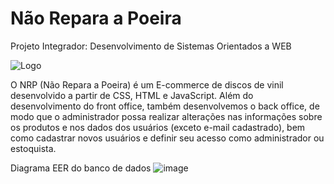 # Não Repara a Poeira
Projeto Integrador: Desenvolvimento de Sistemas Orientados a WEB

![Logo](https://github.com/lorenamafra/naoReparaAPoeira/assets/108240782/f1b650da-c5ad-42b0-82fb-42aaa5c2d17d)


O NRP (Não Repara a Poeira) é um E-commerce de discos de vinil desenvolvido a partir de CSS, HTML e JavaScript.
Além do desenvolvimento do front office, também desenvolvemos o back office, de modo que o administrador possa realizar 
alterações nas informações sobre os produtos e nos dados dos usuários (exceto e-mail cadastrado), bem como cadastrar novos usuários 
e definir seu acesso como administrador ou estoquista.


Diagrama EER do banco de dados
![image](https://github.com/lorenamafra/naoReparaAPoeira/assets/108240782/2215094b-daaf-4d6d-90e4-102bf7df7794)
